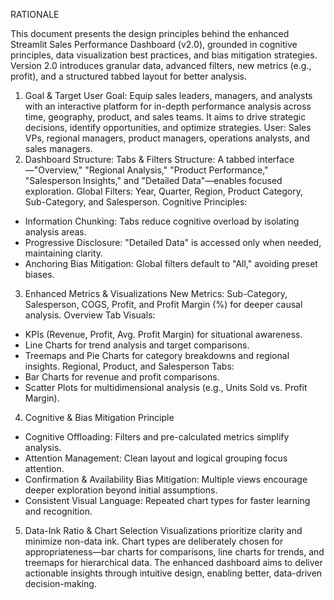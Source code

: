 RATIONALE

This document presents the design principles behind the enhanced Streamlit Sales Performance Dashboard (v2.0), grounded in cognitive principles, data visualization best practices, and bias mitigation strategies. Version 2.0 introduces granular data, advanced filters, new metrics (e.g., profit), and a structured tabbed layout for better analysis.
1.	Goal & Target User
Goal: Equip sales leaders, managers, and analysts with an interactive platform for in-depth performance analysis across time, geography, product, and sales teams. It aims to drive strategic decisions, identify opportunities, and optimize strategies.
User: Sales VPs, regional managers, product managers, operations analysts, and sales managers.
2.	Dashboard Structure: Tabs & Filters
Structure: A tabbed interface—"Overview," "Regional Analysis," "Product Performance," "Salesperson Insights," and "Detailed Data"—enables focused exploration.
Global Filters: Year, Quarter, Region, Product Category, Sub-Category, and Salesperson.
Cognitive Principles:
-	Information Chunking: Tabs reduce cognitive overload by isolating analysis areas.
-	Progressive Disclosure: "Detailed Data" is accessed only when needed, maintaining clarity.
-	Anchoring Bias Mitigation: Global filters default to "All," avoiding preset biases.

3.	Enhanced Metrics & Visualizations
New Metrics: Sub-Category, Salesperson, COGS, Profit, and Profit Margin (%) for deeper causal analysis.
Overview Tab Visuals:
-	KPIs (Revenue, Profit, Avg. Profit Margin) for situational awareness.
-	Line Charts for trend analysis and target comparisons.
-	Treemaps and Pie Charts for category breakdowns and regional insights.
Regional, Product, and Salesperson Tabs:
-	Bar Charts for revenue and profit comparisons.
-	Scatter Plots for multidimensional analysis (e.g., Units Sold vs. Profit Margin).

4.	Cognitive & Bias Mitigation Principle

-	Cognitive Offloading: Filters and pre-calculated metrics simplify analysis.
-	Attention Management: Clean layout and logical grouping focus attention.
-	Confirmation & Availability Bias Mitigation: Multiple views encourage deeper exploration beyond initial assumptions.
-	Consistent Visual Language: Repeated chart types for faster learning and recognition.

5.	Data-Ink Ratio & Chart Selection
Visualizations prioritize clarity and minimize non-data ink. Chart types are deliberately chosen for appropriateness—bar charts for comparisons, line charts for trends, and treemaps for hierarchical data.
The enhanced dashboard aims to deliver actionable insights through intuitive design, enabling better, data-driven decision-making.
